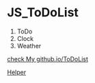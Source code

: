 JS_ToDoList
===========

1. ToDo
2. Clock
3. Weather

[check My github.io/ToDoList](https://minpeter.github.io/ToDoList/index)


[Helper](https://nomadcoders.co/javascript-for-beginners/lobby)
